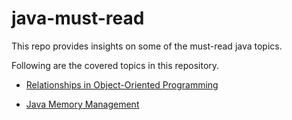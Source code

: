 # java-must-read
This repo provides insights on some of the must-read java topics. 

Following are the covered topics in this repository.

* [Relationships in Object-Oriented Programming](./oop/object_relationships/read/README.md)

* [Java Memory Management](./memory_management/read/README.md)


